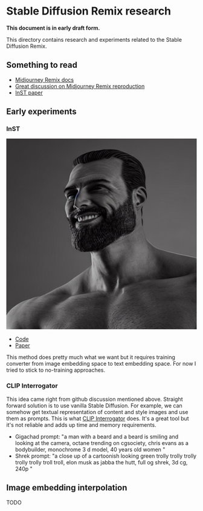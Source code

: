 # Stable Diffusion Remix research

__This document is in early draft form.__

This directory contains research and experiments related to the Stable Diffusion Remix.

## Something to read

 - [Midjourney Remix docs](https://docs.midjourney.com/docs/remix)
 - [Great discussion on Midjourney Remix reproduction](https://github.com/AUTOMATIC1111/stable-diffusion-webui/discussions/4595)
 - [InST paper](https://arxiv.org/abs/2211.13203)

## Early experiments

### InST

![InST](imgs/inst-gigachad.png)

 - [Code](https://github.com/zyxElsa/InST)
 - [Paper](https://arxiv.org/abs/2211.13203)

This method does pretty much what we want but it requires training converter from image embedding space to text embedding space. For now I tried to stick to no-training approaches.

### CLIP Interrogator

This idea came right from github discussion mentioned above. Straight forward solution is to use vanilla Stable Diffusion. For example, we can somehow get textual representation of content and style images and use them as prompts. This is what [CLIP Interrogator](https://huggingface.co/spaces/fffiloni/CLIP-Interrogator-2) does. It's a great tool but it's not reliable and adds up time and memory requirements.

 - Gigachad prompt: "a man with a beard and a beard is smiling and looking at the camera, octane trending on cgsociety, chris evans as a bodybuilder, monochrome 3 d model, 40 years old women
"
 - Shrek prompt: "a close up of a cartoonish looking green trolly trolly trolly trolly trolly troll troll, elon musk as jabba the hutt, full og shrek, 3d cg, 240p
"

## Image embedding interpolation


TODO

